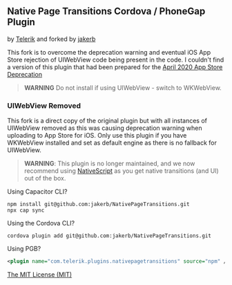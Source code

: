 ## Native Page Transitions Cordova / PhoneGap Plugin
by [Telerik](http://www.telerik.com) and forked by [jakerb](https://jakebown.com)

This fork is to overcome the deprecation warning and eventual iOS App Store rejection of UIWebView code being present in the code. I couldn't find a version of this plugin that had been prepared for the [April 2020 App Store Deprecation](https://developer.apple.com/news/?id=12232019b)

> **WARNING** Do not install if using UIWebView - switch to WKWebView.

### UIWebView Removed
This fork is a direct copy of the original plugin but with all instances of UIWebView removed as this was causing deprecation warning when uploading to App Store for iOS. Only use this plugin if you have WKWebView installed and set as default engine as there is no fallback for UIWebView.

> **WARNING**: This plugin is no longer maintained, and we now recommend using [NativeScript](https://www.nativescript.org/) as you get native transitions (and UI) out of the box.

Using Capacitor CLI?

```
npm install git@github.com:jakerb/NativePageTransitions.git
npx cap sync
```

Using the Cordova CLI?

```
cordova plugin add git@github.com:jakerb/NativePageTransitions.git
```

Using PGB?

```xml
<plugin name="com.telerik.plugins.nativepagetransitions" source="npm" />
```

[The MIT License (MIT)](http://www.opensource.org/licenses/mit-license.html)
